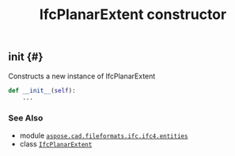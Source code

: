 ﻿---
title: IfcPlanarExtent constructor
second_title: Aspose.CAD for Python via .NET API References
description: 
type: docs
weight: 10
url: /python-net/aspose.cad.fileformats.ifc.ifc4.entities/ifcplanarextent/__init__/
is_root: false
---

## __init__ {#}

Constructs a new instance of IfcPlanarExtent



```python
def __init__(self):
    ...
```





### See Also
* module [`aspose.cad.fileformats.ifc.ifc4.entities`](../../)
* class [`IfcPlanarExtent`](/cad/python-net/aspose.cad.fileformats.ifc.ifc4.entities/ifcplanarextent)
